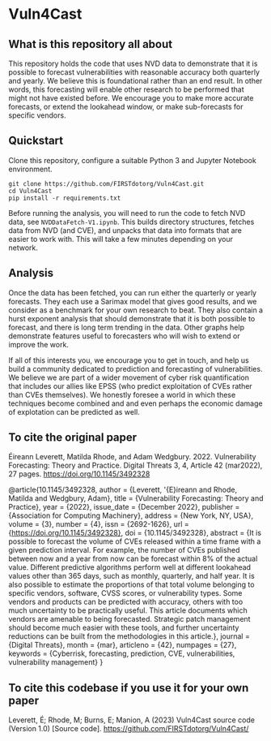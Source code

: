 # Vuln4Cast

## What is this repository all about
This repository holds the code that uses NVD data to demonstrate that it is possible to forecast vulnerabilities with reasonable accuracy both quarterly and yearly. We believe this is foundational rather than an end result. In other words, this forecasting will enable other research to be performed that might not have existed before. We encourage you to make more accurate forecasts, or extend the lookahead window, or make sub-forecasts for specific vendors.

## Quickstart

Clone this repository, configure a suitable Python 3 and Jupyter Notebook environment.

```
git clone https://github.com/FIRSTdotorg/Vuln4Cast.git
cd Vuln4Cast
pip install -r requirements.txt
```

Before running the analysis, you will need to run the code to fetch NVD data, see `NVDDataFetch-V1.ipynb`. This builds directory structures, fetches data from NVD (and CVE), and unpacks that data into formats that are easier to work with. This will take a few minutes depending on your network.

## Analysis

Once the data has been fetched, you can run either the quarterly or yearly forecasts. They each use a Sarimax model that gives good results, and we consider as a benchmark for your own research to beat. They also contain a hurst exponent analysis that should demonstrate that it is both possible to forecast, and there is long term trending in the data. Other graphs help demonstrate features useful to forecasters who will wish to extend or improve the work.

If all of this interests you, we encourage you to get in touch, and help us build a community dedicated to prediction and forecasting of vulnerabilities. We believe we are part of a wider movement of cyber risk quantification that includes our allies like EPSS (who predict exploitation of CVEs rather than CVEs themselves). We honestly foresee a world in which these techniques become combined and and even perhaps the economic damage of explotation can be predicted as well.

## To cite the original paper

Éireann Leverett, Matilda Rhode, and Adam Wedgbury. 2022. Vulnerability Forecasting: Theory and Practice. Digital Threats 3, 4, Article 42 (mar2022), 27 pages. https://doi.org/10.1145/3492328

@article{10.1145/3492328,
author = {Leverett, \'{E}ireann and Rhode, Matilda and Wedgbury, Adam},
title = {Vulnerability Forecasting: Theory and Practice},
year = {2022},
issue_date = {December 2022},
publisher = {Association for Computing Machinery},
address = {New York, NY, USA},
volume = {3},
number = {4},
issn = {2692-1626},
url = {https://doi.org/10.1145/3492328},
doi = {10.1145/3492328},
abstract = {It is possible to forecast the volume of CVEs released within a time frame with a given prediction interval. For example, the number of CVEs published between now and a year from now can be forecast within 8% of the actual value. Different predictive algorithms perform well at different lookahead values other than 365 days, such as monthly, quarterly, and half year. It is also possible to estimate the proportions of that total volume belonging to specific vendors, software, CVSS scores, or vulnerability types. Some vendors and products can be predicted with accuracy, others with too much uncertainty to be practically useful. This article documents which vendors are amenable to being forecasted. Strategic patch management should become much easier with these tools, and further uncertainty reductions can be built from the methodologies in this article.},
journal = {Digital Threats},
month = {mar},
articleno = {42},
numpages = {27},
keywords = {Cyberrisk, forecasting, prediction, CVE, vulnerabilities, vulnerability management}
}

## To cite this codebase if you use it for your own paper

Leverett, É; Rhode, M; Burns, E; Manion, A (2023) Vuln4Cast source code (Version 1.0) [Source code]. https://github.com/FIRSTdotorg/Vuln4Cast/
